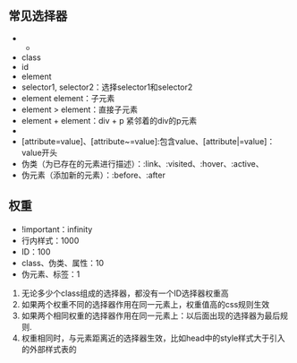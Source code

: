 ## 常见选择器

- *
- class
- id
- element
- selector1, selector2：选择selector1和selector2
- element element：子元素
- element > element：直接子元素
- element + element：div + p 紧邻着的div的p元素
- [attribute]: 属性选择器
- [attribute=value]、[attribute~=value]:包含value、[attribute|=value]：value开头
- 伪类（为已存在的元素进行描述）：:link、:visited、:hover、:active、
- 伪元素（添加新的元素）：:before、:after

## 权重

- !important：infinity
- 行内样式：1000
- ID：100
- class、伪类、属性：10
- 伪元素、标签：1

1. 无论多少个class组成的选择器，都没有一个ID选择器权重高
2. 如果两个权重不同的选择器作用在同一元素上，权重值高的css规则生效
3. 如果两个相同权重的选择器作用在同一元素上：以后面出现的选择器为最后规则.
4. 权重相同时，与元素距离近的选择器生效，比如head中的style样式大于引入的外部样式表的
